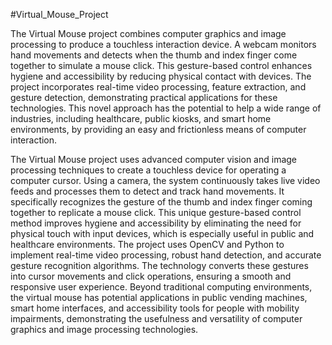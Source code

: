 #Virtual_Mouse_Project

The Virtual Mouse project combines computer graphics and image processing to produce a 
touchless interaction device. A webcam monitors hand movements and detects when the thumb 
and index finger come together to simulate a mouse click. This gesture-based control enhances 
hygiene and accessibility by reducing physical contact with devices. The project incorporates 
real-time video processing, feature extraction, and gesture detection, demonstrating practical 
applications for these technologies. This novel approach has the potential to help a wide range 
of industries, including healthcare, public kiosks, and smart home environments, by providing 
an easy and frictionless means of computer interaction.

The Virtual Mouse project uses advanced computer vision and image processing 
techniques to create a touchless device for operating a computer cursor. Using a camera, 
the system continuously takes live video feeds and processes them to detect and track 
hand movements. It specifically recognizes the gesture of the thumb and index finger 
coming together to replicate a mouse click. This unique gesture-based control method 
improves hygiene and accessibility by eliminating the need for physical touch with input 
devices, which is especially useful in public and healthcare environments. The project 
uses OpenCV and Python to implement real-time video processing, robust hand detection, 
and accurate gesture recognition algorithms. The technology converts these gestures into 
cursor movements and click operations, ensuring a smooth and responsive user 
experience. Beyond traditional computing environments, the virtual mouse has potential 
applications in public vending machines, smart home interfaces, and accessibility tools 
for people with mobility impairments, demonstrating the usefulness and versatility of 
computer graphics and image processing technologies.
